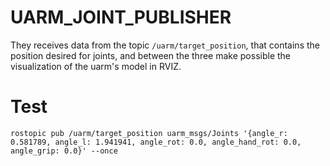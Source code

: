 UARM_JOINT_PUBLISHER
====================

They receives data from the topic `/uarm/target_position`, that contains the position desired for joints, and between the three make possible the visualization of the uarm's model in RVIZ.


Test
======
```
rostopic pub /uarm/target_position uarm_msgs/Joints '{angle_r: 0.581789, angle_l: 1.941941, angle_rot: 0.0, angle_hand_rot: 0.0, angle_grip: 0.0}' --once
```
